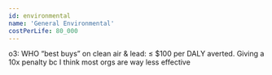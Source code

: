 ```yaml
---
id: environmental
name: 'General Environmental'
costPerLife: 80_000
---
```


o3: WHO “best buys” on clean air & lead: ≤ $100 per DALY averted.
Giving a 10x penalty bc I think most orgs are way less effective
